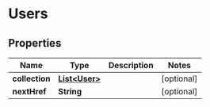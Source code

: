 

# Users


## Properties

| Name | Type | Description | Notes |
|------------ | ------------- | ------------- | -------------|
|**collection** | [**List&lt;User&gt;**](User.md) |  |  [optional] |
|**nextHref** | **String** |  |  [optional] |



